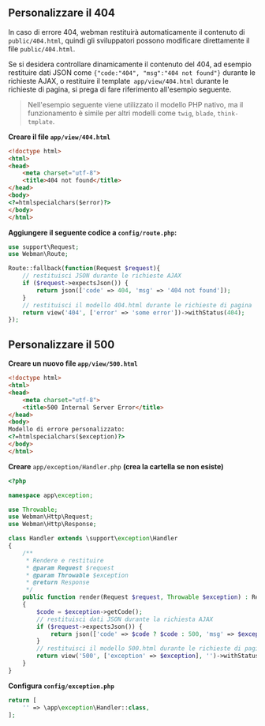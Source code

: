 ## Personalizzare il 404
In caso di errore 404, webman restituirà automaticamente il contenuto di `public/404.html`, quindi gli sviluppatori possono modificare direttamente il file `public/404.html`.

Se si desidera controllare dinamicamente il contenuto del 404, ad esempio restituire dati JSON come `{"code:"404", "msg":"404 not found"}` durante le richieste AJAX, o restituire il template` app/view/404.html` durante le richieste di pagina, si prega di fare riferimento all'esempio seguente.

> Nell'esempio seguente viene utilizzato il modello PHP nativo, ma il funzionamento è simile per altri modelli come `twig`, `blade`, `think-tmplate`.

**Creare il file `app/view/404.html`**
```html
<!doctype html>
<html>
<head>
    <meta charset="utf-8">
    <title>404 not found</title>
</head>
<body>
<?=htmlspecialchars($error)?>
</body>
</html>
```

**Aggiungere il seguente codice a `config/route.php`:**
```php
use support\Request;
use Webman\Route;

Route::fallback(function(Request $request){
    // restituisci JSON durante le richieste AJAX
    if ($request->expectsJson()) {
        return json(['code' => 404, 'msg' => '404 not found']);
    }
    // restituisci il modello 404.html durante le richieste di pagina
    return view('404', ['error' => 'some error'])->withStatus(404);
});
```

## Personalizzare il 500
**Creare un nuovo file `app/view/500.html`**
```html
<!doctype html>
<html>
<head>
    <meta charset="utf-8">
    <title>500 Internal Server Error</title>
</head>
<body>
Modello di errore personalizzato:
<?=htmlspecialchars($exception)?>
</body>
</html>
```

**Creare** `app/exception/Handler.php` **(crea la cartella se non esiste)**
```php
<?php

namespace app\exception;

use Throwable;
use Webman\Http\Request;
use Webman\Http\Response;

class Handler extends \support\exception\Handler
{
    /**
     * Rendere e restituire
     * @param Request $request
     * @param Throwable $exception
     * @return Response
     */
    public function render(Request $request, Throwable $exception) : Response
    {
        $code = $exception->getCode();
        // restituisci dati JSON durante la richiesta AJAX
        if ($request->expectsJson()) {
            return json(['code' => $code ? $code : 500, 'msg' => $exception->getMessage()]);
        }
        // restituisci il modello 500.html durante le richieste di pagina
        return view('500', ['exception' => $exception], '')->withStatus(500);
    }
}
```

**Configura `config/exception.php`**
```php
return [
    '' => \app\exception\Handler::class,
];
```
